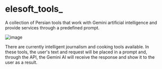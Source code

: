 # elesoft_tools_
A collection of Persian tools that work with Gemini artificial intelligence and provide services through a predefined prompt.

![image](https://github.com/user-attachments/assets/39d61c89-7c93-4c69-96be-ea5da8f39a9d)


There are currently intelligent journalism and cooking tools available. In these tools, the user's text and request will be placed in a prompt and, through the API, the Gemini AI will receive the response and show it to the user as a result.
